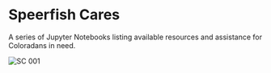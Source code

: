 # Speerfish Cares

A series of Jupyter Notebooks listing available resources and assistance for Coloradans in need. 

![SC 001](https://github.com/user-attachments/assets/9826ccb6-3825-4a78-9225-54c30380342c)
